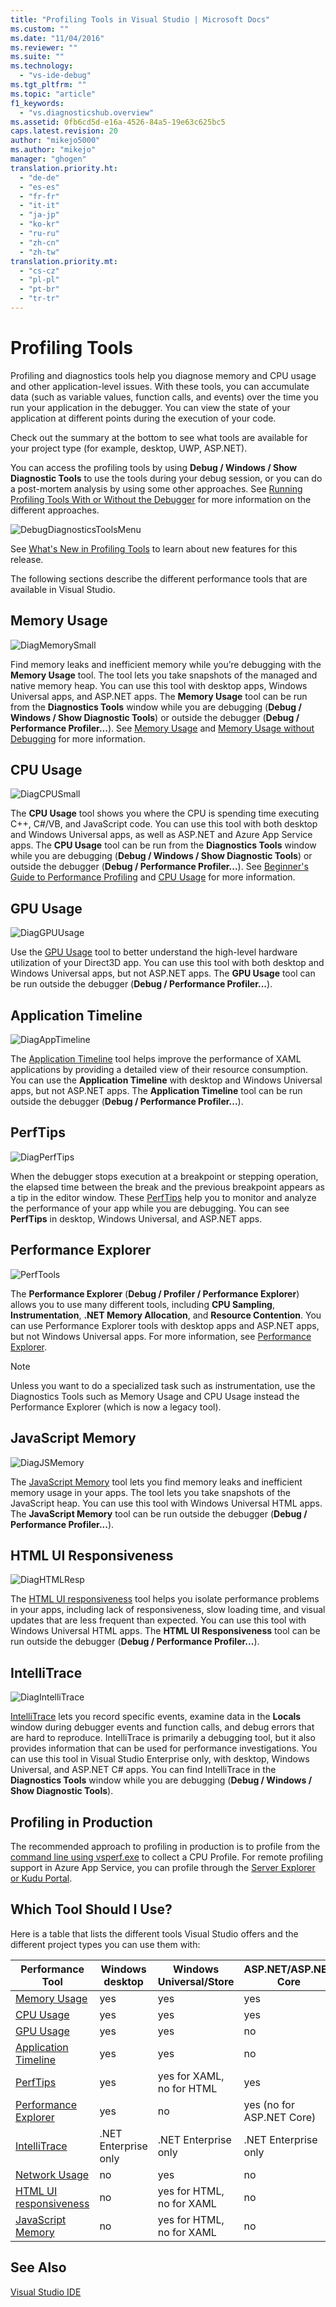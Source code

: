 ```yaml
---
title: "Profiling Tools in Visual Studio | Microsoft Docs"
ms.custom: ""
ms.date: "11/04/2016"
ms.reviewer: ""
ms.suite: ""
ms.technology: 
  - "vs-ide-debug"
ms.tgt_pltfrm: ""
ms.topic: "article"
f1_keywords: 
  - "vs.diagnosticshub.overview"
ms.assetid: 0fb6cd5d-e16a-4526-84a5-19e63c625bc5
caps.latest.revision: 20
author: "mikejo5000"
ms.author: "mikejo"
manager: "ghogen"
translation.priority.ht: 
  - "de-de"
  - "es-es"
  - "fr-fr"
  - "it-it"
  - "ja-jp"
  - "ko-kr"
  - "ru-ru"
  - "zh-cn"
  - "zh-tw"
translation.priority.mt: 
  - "cs-cz"
  - "pl-pl"
  - "pt-br"
  - "tr-tr"
---
```

# Profiling Tools
Profiling and diagnostics tools help you diagnose memory and CPU usage and other application-level issues. With these tools, you can accumulate data (such as variable values, function calls, and events) over the time you run your application in the debugger. You can view the state of your application at different points during the execution of your code.  
  
 Check out the summary at the bottom to see what tools are available for your project type (for example, desktop, UWP, ASP.NET).  
  
 You can access the profiling tools by using **Debug / Windows / Show Diagnostic Tools** to use the tools during your debug session, or you can do a post-mortem analysis by using some other approaches.  See [Running Profiling Tools With or Without the Debugger](../profiling/running-profiling-tools-with-or-without-the-debugger.md) for more information on the different approaches.
  
 ![DebugDiagnosticsToolsMenu](../profiling/media/debugdiagnosticstoolsmenu.png "DebugDiagnosticsToolsMenu")
  
 See [What's New in Profiling Tools](../profiling/what-s-new-in-profiling-tools.md) to learn about new features for this release.
  
 The following sections describe the different performance tools that are available in Visual Studio.
  
## Memory Usage  
 ![DiagMemorySmall](../profiling/media/diagmemorysmall.png "DiagMemorySmall")  
  
 Find memory leaks and inefficient memory while you’re debugging with the **Memory Usage** tool. The tool lets you take snapshots of the managed and native memory heap. You can use this tool with desktop apps, Windows Universal apps, and ASP.NET apps. The **Memory Usage** tool can be run from the **Diagnostics Tools** window while you are debugging (**Debug / Windows / Show Diagnostic Tools**) or outside the debugger (**Debug / Performance Profiler...**). See  [Memory Usage](../profiling/memory-usage.md) and [Memory Usage without Debugging](../profiling/Memory-Usage-without-Debugging2.md) for more information.  
  
## CPU Usage  
 ![DiagCPUSmall](../profiling/media/diagcpusmall.png "DiagCPUSmall")  
  
 The **CPU Usage** tool shows you where the CPU is spending time executing C++, C#/VB, and JavaScript code.  You can use this tool with both desktop and Windows Universal apps, as well as ASP.NET and Azure App Service apps. The **CPU Usage** tool can be run from the **Diagnostics Tools** window while you are debugging (**Debug / Windows / Show Diagnostic Tools**) or outside the debugger (**Debug / Performance Profiler...**). See [Beginner's Guide to Performance Profiling](../profiling/beginners-guide-to-performance-profiling.md) and [CPU Usage](../profiling/cpu-usage.md) for more information.
  
## GPU Usage  
 ![DiagGPUUsage](../profiling/media/diaggpuusage.png "DiagGPUUsage")  
  
 Use the [GPU Usage](../debugger/gpu-usage.md) tool to better understand the high-level hardware utilization of your Direct3D app. You can use this tool with both desktop and Windows Universal apps, but not ASP.NET apps. The **GPU Usage** tool can be run outside the debugger (**Debug / Performance Profiler...**).  
  
## Application Timeline  
 ![DiagAppTimeline](../profiling/media/diagapptimeline.png "DiagAppTimeline")  
  
 The [Application Timeline](../profiling/application-timeline.md) tool helps improve the performance of XAML applications by providing a detailed view of their resource consumption. You can use the **Application Timeline** with desktop and Windows Universal apps, but not  ASP.NET apps. The **Application Timeline** tool can be run outside the debugger (**Debug / Performance Profiler...**).
  
## PerfTips  
 ![DiagPerfTips](../profiling/media/diagperftips.png "DiagPerfTips")  
  
 When the debugger stops execution at a breakpoint or stepping operation, the elapsed time between the break and the previous breakpoint appears as a tip in the editor window. These [PerfTips](../profiling/perftips.md) help you to monitor and analyze the performance of your app while you are debugging. You can see **PerfTips** in desktop, Windows Universal, and ASP.NET apps.

## Performance Explorer  
 ![PerfTools](../profiling/media/perftools.png "PerfTools")  
  
 The **Performance Explorer** (**Debug / Profiler / Performance Explorer**) allows you to use many different tools, including **CPU Sampling**,  **Instrumentation**, **.NET Memory Allocation**, and **Resource Contention**. You can use Performance Explorer tools with desktop apps and ASP.NET apps, but not Windows Universal apps. For more information, see [Performance Explorer](../profiling/performance-explorer.md).

 > [!NOTE]
 > Unless you want to do a specialized task such as instrumentation, use the Diagnostics Tools such as Memory Usage and CPU Usage instead the Performance Explorer (which is now a legacy tool).
  
## JavaScript Memory  
 ![DiagJSMemory](../profiling/media/diagjsmemory.png "DiagJSMemory")  
  
 The [JavaScript Memory](../profiling/javascript-memory.md) tool lets you find memory leaks and inefficient memory usage in your apps. The tool lets you take snapshots of the JavaScript heap. You can use this tool with Windows Universal HTML apps. The **JavaScript Memory** tool can be run outside the debugger (**Debug / Performance Profiler...**).  
  
## HTML UI Responsiveness  
 ![DiagHTMLResp](../profiling/media/diaghtmlresp.png "DiagHTMLResp")  
  
 The [HTML UI responsiveness](../profiling/html-ui-responsiveness.md) tool helps you isolate performance problems in your apps, including lack of responsiveness, slow loading time, and visual updates that are less frequent than expected. You can use this tool with Windows Universal HTML apps. The **HTML UI Responsiveness** tool can be run outside the debugger (**Debug / Performance Profiler...**).  
  
## IntelliTrace  
 ![DiagIntelliTrace](../profiling/media/diagintellitrace.png "DiagIntelliTrace")  
  
 [IntelliTrace](../debugger/intellitrace.md) lets you record specific events, examine data in the **Locals** window during debugger events and function calls, and debug errors that are hard to reproduce.  IntelliTrace is primarily a debugging tool, but it also provides information that can be used for performance investigations. You can use this tool in Visual Studio Enterprise only, with desktop, Windows Universal, and ASP.NET C# apps. You can find IntelliTrace in the **Diagnostics Tools** window while you are debugging (**Debug / Windows / Show Diagnostic Tools**).  
  
## Profiling in Production  
 The recommended approach to profiling in production is to profile from the [command line using vsperf.exe](../profiling/using-the-profiling-tools-from-the-command-line.md) to collect a CPU Profile. For remote profiling support in Azure App Service, you can profile through the [Server Explorer or Kudu Portal](https://azure.microsoft.com/en-us/blog/remote-profiling-support-in-azure-app-service/).  
  
## Which Tool Should I Use?  
 Here is a table that lists the different tools Visual Studio offers and the different project types you can use them with:  
  
|Performance Tool|Windows desktop|Windows Universal/Store|ASP.NET/ASP.NET Core|  
|----------------------|---------------------|------------------------------|-------------|  
|[Memory Usage](../profiling/memory-usage.md)|yes|yes|yes|  
|[CPU Usage](../profiling/cpu-usage.md)|yes|yes|yes|  
|[GPU Usage](../debugger/gpu-usage.md)|yes|yes|no|  
|[Application Timeline](../profiling/application-timeline.md)|yes|yes|no|  
|[PerfTips](../profiling/perftips.md)|yes|yes for XAML, no for HTML|yes|  
|[Performance Explorer](../profiling/performance-explorer.md)|yes|no|yes (no for ASP.NET Core)|  
|[IntelliTrace](../debugger/intellitrace.md)|.NET Enterprise only|.NET Enterprise only|.NET Enterprise only|
|[Network Usage](../profiling/network-usage.md)|no|yes|no| 
|[HTML UI responsiveness](../profiling/html-ui-responsiveness.md)|no|yes for HTML, no for XAML|no|  
|[JavaScript Memory](../profiling/javascript-memory.md)|no|yes for HTML, no for XAML|no|  
  
## See Also  
 [Visual Studio IDE](../ide/visual-studio-ide.md)